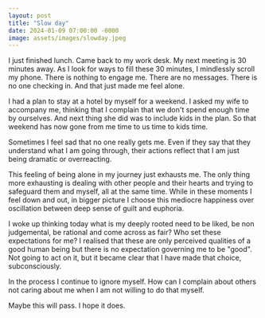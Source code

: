 ```yaml
---
layout: post
title: "Slow day"
date: 2024-01-09 07:00:00 -0000
image: assets/images/slowday.jpeg
---
```


I just finished lunch. Came back to my work desk. My next meeting is 30 minutes away. As I look for ways to fill these 30 minutes, I mindlessly scroll my phone. There is nothing to engage me. There are no messages. There is no one checking in. And that just made me feel alone.

I had a plan to stay at a hotel by myself for a weekend. I asked my wife to accompany me, thinking that I complain that we don't spend enough time by ourselves. And next thing she did was to include kids in the plan. So that weekend has now gone from me time to us time to kids time.

Sometimes I feel sad that no one really gets me. Even if they say that they understand what I am going through, their actions reflect that I am just being dramatic or overreacting.

This feeling of being alone in my journey just exhausts me. The only thing more exhausting is dealing with other people and their hearts and trying to safeguard them and myself, all at the same time. While in these moments I feel down and out, in bigger picture I choose this mediocre happiness over oscillation between deep sense of guilt and euphoria.

I woke up thinking today what is my deeply rooted need to be liked, be non judgemental, be rational and come across as fair? Who set these expectations for me? I realised that these are only perceived qualities of a good human being but there is no expectation governing me to be "good". Not going to act on it, but it became clear that I have made that choice, subconsciously.

In the process I continue to ignore myself. How can I complain about others not caring about me when I am not willing to do that myself.

Maybe this will pass. I hope it does.
